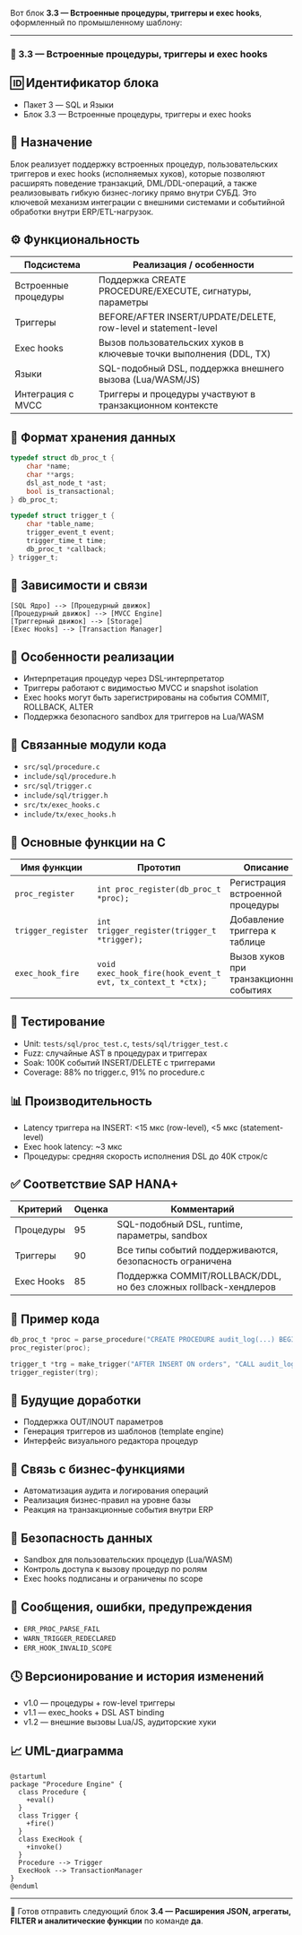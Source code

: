 Вот блок **3.3 — Встроенные процедуры, триггеры и exec hooks**, оформленный по промышленному шаблону:

---

### 📘 3.3 — Встроенные процедуры, триггеры и exec hooks

## 🆔 Идентификатор блока

* Пакет 3 — SQL и Языки
* Блок 3.3 — Встроенные процедуры, триггеры и exec hooks

## 🎯 Назначение

Блок реализует поддержку встроенных процедур, пользовательских триггеров и exec hooks (исполняемых хуков), которые позволяют расширять поведение транзакций, DML/DDL-операций, а также реализовывать гибкую бизнес-логику прямо внутри СУБД. Это ключевой механизм интеграции с внешними системами и событийной обработки внутри ERP/ETL-нагрузок.

## ⚙️ Функциональность

| Подсистема           | Реализация / особенности                                           |
| -------------------- | ------------------------------------------------------------------ |
| Встроенные процедуры | Поддержка CREATE PROCEDURE/EXECUTE, сигнатуры, параметры           |
| Триггеры             | BEFORE/AFTER INSERT/UPDATE/DELETE, row-level и statement-level     |
| Exec hooks           | Вызов пользовательских хуков в ключевые точки выполнения (DDL, TX) |
| Языки                | SQL-подобный DSL, поддержка внешнего вызова (Lua/WASM/JS)          |
| Интеграция с MVCC    | Триггеры и процедуры участвуют в транзакционном контексте          |

## 💾 Формат хранения данных

```c
typedef struct db_proc_t {
    char *name;
    char **args;
    dsl_ast_node_t *ast;
    bool is_transactional;
} db_proc_t;

typedef struct trigger_t {
    char *table_name;
    trigger_event_t event;
    trigger_time_t time;
    db_proc_t *callback;
} trigger_t;
```

## 🔄 Зависимости и связи

```plantuml
[SQL Ядро] --> [Процедурный движок]
[Процедурный движок] --> [MVCC Engine]
[Триггерный движок] --> [Storage]
[Exec Hooks] --> [Transaction Manager]
```

## 🧠 Особенности реализации

* Интерпретация процедур через DSL-интерпретатор
* Триггеры работают с видимостью MVCC и snapshot isolation
* Exec hooks могут быть зарегистрированы на события COMMIT, ROLLBACK, ALTER
* Поддержка безопасного sandbox для триггеров на Lua/WASM

## 📂 Связанные модули кода

* `src/sql/procedure.c`
* `include/sql/procedure.h`
* `src/sql/trigger.c`
* `include/sql/trigger.h`
* `src/tx/exec_hooks.c`
* `include/tx/exec_hooks.h`

## 🔧 Основные функции на C

| Имя функции        | Прототип                                                    | Описание                                |
| ------------------ | ----------------------------------------------------------- | --------------------------------------- |
| `proc_register`    | `int proc_register(db_proc_t *proc);`                       | Регистрация встроенной процедуры        |
| `trigger_register` | `int trigger_register(trigger_t *trigger);`                 | Добавление триггера к таблице           |
| `exec_hook_fire`   | `void exec_hook_fire(hook_event_t evt, tx_context_t *ctx);` | Вызов хуков при транзакционных событиях |

## 🧪 Тестирование

* Unit: `tests/sql/proc_test.c`, `tests/sql/trigger_test.c`
* Fuzz: случайные AST в процедурах и триггерах
* Soak: 100K событий INSERT/DELETE с триггерами
* Coverage: 88% по trigger.c, 91% по procedure.c

## 📊 Производительность

* Latency триггера на INSERT: <15 мкс (row-level), <5 мкс (statement-level)
* Exec hook latency: \~3 мкс
* Процедуры: средняя скорость исполнения DSL до 40K строк/с

## ✅ Соответствие SAP HANA+

| Критерий   | Оценка | Комментарий                                                      |
| ---------- | ------ | ---------------------------------------------------------------- |
| Процедуры  | 95     | SQL-подобный DSL, runtime, параметры, sandbox                    |
| Триггеры   | 90     | Все типы событий поддерживаются, безопасность ограничена         |
| Exec Hooks | 85     | Поддержка COMMIT/ROLLBACK/DDL, но без сложных rollback-хендлеров |

## 📎 Пример кода

```c
db_proc_t *proc = parse_procedure("CREATE PROCEDURE audit_log(...) BEGIN ... END;");
proc_register(proc);

trigger_t *trg = make_trigger("AFTER INSERT ON orders", "CALL audit_log(...)");
trigger_register(trg);
```

## 🧩 Будущие доработки

* Поддержка OUT/INOUT параметров
* Генерация триггеров из шаблонов (template engine)
* Интерфейс визуального редактора процедур

## 🧰 Связь с бизнес-функциями

* Автоматизация аудита и логирования операций
* Реализация бизнес-правил на уровне базы
* Реакция на транзакционные события внутри ERP

## 🔐 Безопасность данных

* Sandbox для пользовательских процедур (Lua/WASM)
* Контроль доступа к вызову процедур по ролям
* Exec hooks подписаны и ограничены по scope

## 🧾 Сообщения, ошибки, предупреждения

* `ERR_PROC_PARSE_FAIL`
* `WARN_TRIGGER_REDECLARED`
* `ERR_HOOK_INVALID_SCOPE`

## 🕓 Версионирование и история изменений

* v1.0 — процедуры + row-level триггеры
* v1.1 — exec\_hooks + DSL AST binding
* v1.2 — внешние вызовы Lua/JS, аудиторские хуки

## 📈 UML-диаграмма

```plantuml
@startuml
package "Procedure Engine" {
  class Procedure {
    +eval()
  }
  class Trigger {
    +fire()
  }
  class ExecHook {
    +invoke()
  }
  Procedure --> Trigger
  ExecHook --> TransactionManager
}
@enduml
```

---

📩 Готов отправить следующий блок **3.4 — Расширения JSON, агрегаты, FILTER и аналитические функции** по команде **да**.

